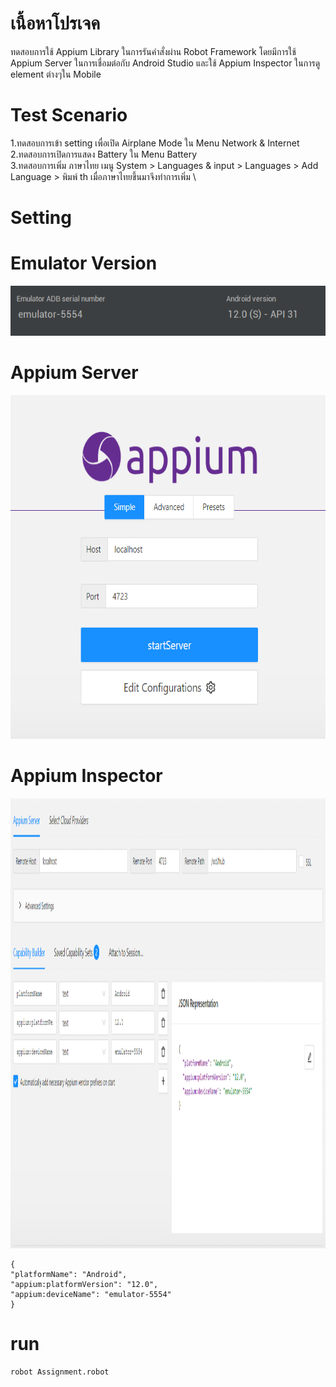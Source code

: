 # เนื้อหาโปรเจค
ทดสอบการใช้ Appium Library ในการรันคำสั่งผ่าน Robot Framework โดยมีการใช้ Appium Server ในการเชื่อมต่อกับ Android Studio และใช้ Appium Inspector ในการดู element ต่างๆใน Mobile

# Test Scenario
1.ทดสอบการเข้า setting เพื่อเปิด Airplane Mode ใน Menu Network & Internet \
2.ทดสอบการเปิดการแสดง Battery ใน Menu Battery \
3.ทดสอบการเพิ่ม ภาษาไทย เมนู System > Languages & input > Languages > Add Language >  พิมพ์ th เมื่อภาษาไทยขึ้นมาจึงทำการเพิ่ม \
# Setting

# Emulator Version 
<img src = 'image/emulator.PNG' width="550" height="80">

# Appium Server 
<img src = 'image/Appium_server_setting.PNG' width="660" height="550">

# Appium Inspector
<img src = 'image/Appium_inspector.PNG' width="1280" height="720">
<div align="left"> 
<pre><code>{
"platformName": "Android",
"appium:platformVersion": "12.0",
"appium:deviceName": "emulator-5554"
}
</code></pre>
</div>

# run
<div align="left"> 
  <pre><code>robot Assignment.robot</code></pre>
</div>
